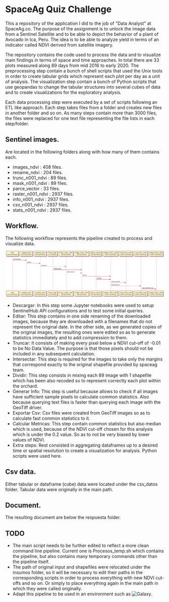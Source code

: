 # SpaceAg Quiz Challenge

This a repository of the application I did to the job of "Data Analyst" at
SpaceAg.co.  The purpose of the assignment is to unlock the image data from a
Sentinel Satellite and to be able to depict the behavior of a plant of Avocado
in Ica, Peru. The idea is to be able to analyze yield in terms of an indicator
called NDVI derived from satellite imagery.

The repository contains the code used to process the data and to visualize main
findings in terms of space and time approaches.  In total there are 33 plots
measured along 89 days from mid 2016 to early 2020.  The preprocessing step
contain a bunch of shell scripts that used the Unix tools in order to create
tabular grids which represent each plot per day as a unit of analysis.  The
visualization step contain a bunch of Python scripts that use geopandas to
change the tabular structures into several cubes of data and to create
visualizations for the exploratory analysis.

Each data processing step were executed by a set of scripts following an ETL
like approach. Each step takes files from a folder and creates new files in
another folder and so on. As many steps contain more than 3000 files, the files
were replaced for one text file representing the file lists in each
step/folder.

## Sentinel images.

Are located in the following folders along with how many of them contains each.

- images_ndvi      : 408 files.
- rename_ndvi      : 204 files.
- trunc_n001_ndvi  : 89 files.
- mask_n001_ndvi   : 89 files.
- parce_vector     : 33 files.
- raster_n001_ndvi : 2937 files.
- info_n001_ndvi   : 2937 files.
- csv_n001_ndvi    : 2937 files.
- stats_n001_ndvi  : 2937 files.

## Workflow.

The following workflow represents the pipeline created to process and visualize
data.

![Workflow pipeline.](./respuesta/figs/plantuml_export.png)

- Descargar: In this step some Jupyter notebooks were used to setup SentinelHub
  API configurations and to test some initial queries.
- Editar: This step contains in one side renaming of the downloaded images,
  because they are downloaded with a filenames that do not represent the
  original date. In the other side, as we generated copies of the original
  images, the resulting ones were edited so as to generate statistics
  immediately and to add compression to them.
- Truncar: It consists of making every pixel below a NDVI cut-off of -0.01 to
  be No Data Value. The purpose is that those pixels should not be included in
  any subsequent calculation.
- Intersectar: This step is required for the images to take only the margins
  that correspond exactly to the original shapefile provided by spaceag team.
- Dividir: This step consists in mixing each 89 image with 1 shapefile which
  has been also recoded so to represent correctly each plot within the orchard.
- Generar Info: This step is useful because allows to check if all images have
  sufficient sample pixels to calculate common statistics. Also because
  querying text files is faster than querying each image with the GeoTiff
  driver.
- Exportar Csv: Csv files were created from GeoTiff images so as to calculate
  fast common statistics to it.
- Calcular Metricas: This step contain common statistics but also median which
  is used, because of the NDVI cut-off chosen for this analysis which is under
  the 0.2 value. So as to not be very biased by lower values of NDVI.
- Extra steps: Rest consisted in aggregating dataframes up to a desired time or
  spatial resolution to create a visualization for analysis. Python scripts
  were used here.

## Csv data.

Either tabular or dataframe (cube) data were located under the csv_datos
folder.  Tabular data were originally in the main path.

## Document.

The resulting document are below the respuesta folder.

## TODO

- The main script needs to be further edited to reflect a more clean command
  line pipeline. Current one is Procesos_temp.sh which contains the pipeline,
  but also contains many temporary commands other than the pipeline itself.
- The path of original input and shapefiles were relocated under the insumos
  folder, so it will be necessary to edit their paths in the corresponding
  scripts in order to process everything with new NDVI cut-offs and so on. Or
  simply to place everything again in the main path in which they were called
  originally.
- Adapt this pipeline to be used in an environment such as
  ![Galaxy](https://usegalaxy.org/).
